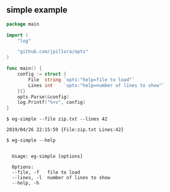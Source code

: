 ## simple example

<!--tmpl,chomp,code=go:cat main.go -->
``` go 
package main

import (
	"log"

	"github.com/jpillora/opts"
)

func main() {
	config := struct {
		File  string `opts:"help=file to load"`
		Lines int    `opts:"help=number of lines to show"`
	}{}
	opts.Parse(&config)
	log.Printf("%+v", config)
}
```
<!--/tmpl-->

```
$ eg-simple --file zip.txt --lines 42
```

<!--tmpl,chomp,code=plain:go run main.go --file zip.txt --lines 42 -->
``` plain 
2019/04/26 22:15:59 {File:zip.txt Lines:42}
```
<!--/tmpl-->

```
$ eg-simple --help
```

<!--tmpl,chomp,code=plain:go build -o eg-simple && ./eg-simple --help ; rm eg-simple -->
``` plain 

  Usage: eg-simple [options]

  Options:
  --file, -f   file to load
  --lines, -l  number of lines to show
  --help, -h

```
<!--/tmpl-->
